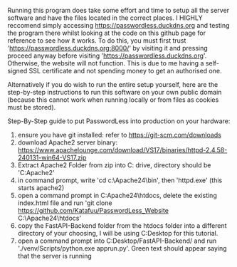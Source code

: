 Running this program does take some effort and time to setup all the server software and have the files located in the correct places. I HIGHLY reccomend simply accessing https://passwordless.duckdns.org and testing the program there whilst looking at the code on this github page for reference to see how it works. To do this, you must first trust 'https://passwordless.duckdns.org:8000/' by visiting it and pressing proceed anyway before visiting 'https://passwordless.duckdns.org'. Otherwise, the website will not function. This is due to me having a self-signed SSL certificate and not spending money to get an authorised one.


Alternatively if you do wish to run the entire setup yourself, here are the step-by-step instructions to run this software on your own public domain (because this cannot work when running locally or from files as cookies must be stored).


Step-By-Step guide to put PasswordLess into production on your hardware:
1. ensure you have git installed: refer to https://git-scm.com/downloads
2. download Apache2 server binary: https://www.apachelounge.com/download/VS17/binaries/httpd-2.4.58-240131-win64-VS17.zip
3. Extract Apache2 Folder from zip into C: drive, directory should be 'C:Apache2'
4. in command prompt, write 'cd c:\Apache24\bin', then 'httpd.exe' (this starts apache2)
5. open a command prompt in C:Apache24\htdocs, delete the existing index.html file and run 'git clone https://github.com/Katafuu/PasswordLess_Website C:\Apache24\htdocs'
6. copy the FastAPI-Backend folder from the htdocs folder into a different directory of your choosing, I will be using C:Desktop for this tutorial.
7. open a command prompt into C:Desktop/FastAPI-Backend/ and run './venv/Scripts/python.exe apprun.py'. Green text should appear saying that the server is running






